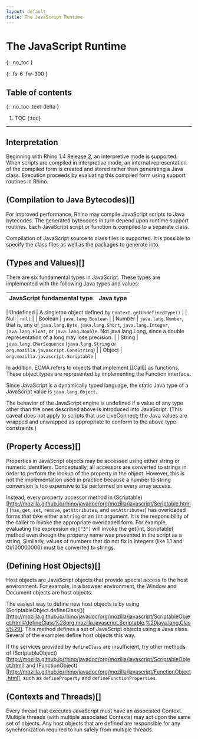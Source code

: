 ```yaml
---
layout: default
title: The JavaScript Runtime
---
```

# The JavaScript Runtime
{: .no_toc }

{: .fs-6 .fw-300 }

## Table of contents
{: .no_toc .text-delta }

1. TOC
{:toc}

---
## Interpretation

Beginning with Rhino 1.4 Release 2, an interpretive mode is supported. When scripts are compiled in interpretive mode, an internal representation of the compiled form is created and stored rather than generating a Java class. Execution proceeds by evaluating this compiled form using support routines in Rhino.

## (Compilation to Java Bytecodes)[]

For improved performance, Rhino may compile JavaScript scripts to Java bytecodes. The generated bytecodes in turn depend upon runtime support routines. Each JavaScript script or function is compiled to a separate class.

Compilation of JavaScript source to class files is supported. It is possible to specify the class files as well as the packages to generate into.

## (Types and Values)[]

There are six fundamental types in JavaScript. These types are implemented with the following Java types and values:


|  JavaScript fundamental type  |  Java type  |
|  ---  |  ---  |
 
|  Undefined  |  A singleton object defined by `Context.getUndefinedType()`  |
|  Null  |  `null`  |
|  Boolean  |  `java.lang.Boolean`  |
|  Number  |  `java.lang.Number`, that is, any of `java.lang.Byte`, `java.lang.Short`, `java.lang.Integer`, `java.lang.Float`, or `java.lang.Double`. Not java.lang.Long, since a double representation of a long may lose precision.  |
|  String  |  `java.lang.CharSequence` (`java.lang.String` or `org.mozilla.javascript.ConsString`)  |
|  Object  |  `org.mozilla.javascript.Scriptable`  |

In addition, ECMA refers to objects that implement [[Call]] as functions. These object types are represented by implementing the Function interface.

Since JavaScript is a dynamically typed language, the static Java type of a JavaScript value is `java.lang.Object`.

The behavior of the JavaScript engine is undefined if a value of any type other than the ones described above is introduced into JavaScript. (This caveat does not apply to scripts that use LiveConnect; the Java values are wrapped and unwrapped as appropriate to conform to the above type constraints.)

## (Property Access)[]

Properties in JavaScript objects may be accessed using either string or numeric identifiers. Conceptually, all accessors are converted to strings in order to perform the lookup of the property in the object. However, this is not the implementation used in practice because a number to string conversion is too expensive to be performed on every array access.

Instead, every property accessor method in (Scriptable)[http://mozilla.github.io/rhino/javadoc/org/mozilla/javascript/Scriptable.html] (`has`, `get`, `set`, `remove`, `getAttributes`, and `setAttributes`) has overloaded forms that take either a `String` or an `int` argument. It is the responsibility of the caller to invoke the appropriate overloaded form. For example, evaluating the expression `obj["3"]` will invoke the get(int, Scriptable) method even though the property name was presented in the script as a string. Similarly, values of numbers that do not fix in integers (like 1.1 and 0x100000000) must be converted to strings.

## (Defining Host Objects)[]

Host objects are JavaScript objects that provide special access to the host environment. For example, in a browser environment, the Window and Document objects are host objects.

The easiest way to define new host objects is by using (ScriptableObject.defineClass())[http://mozilla.github.io/rhino/javadoc/org/mozilla/javascript/ScriptableObject.html#defineClass%28org.mozilla.javascript.Scriptable,%20java.lang.Class%29]. This method defines a set of JavaScript objects using a Java class. Several of the examples define host objects this way.

If the services provided by `defineClass` are insufficient, try other methods of (ScriptableObject)[http://mozilla.github.io/rhino/javadoc/org/mozilla/javascript/ScriptableObject.html] and (FunctionObject)[http://mozilla.github.io/rhino/javadoc/org/mozilla/javascript/FunctionObject.html], such as `defineProperty` and `defineFunctionProperties`.

## (Contexts and Threads)[]

Every thread that executes JavaScript must have an associated Context. Multiple threads (with multiple associated Contexts) may act upon the same set of objects. Any host objects that are defined are responsible for any synchronization required to run safely from multiple threads.